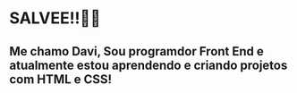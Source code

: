 <h1>SALVEE!!✌🏾</h1>

<h2> Me chamo Davi, Sou programdor Front End e atualmente estou aprendendo e criando projetos com HTML e CSS! </h2>




